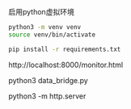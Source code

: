 启用python虚拟环境
```bash
python3 -m venv venv
source venv/bin/activate

pip install -r requirements.txt
```

http://localhost:8000/monitor.html

python3 data_bridge.py

python3 -m http.server